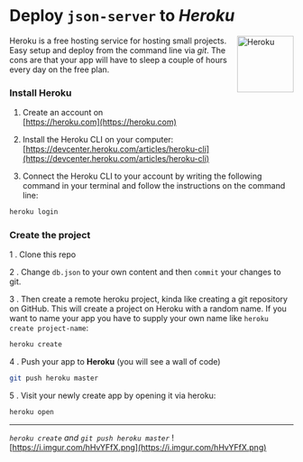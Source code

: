 # Deploy `json-server` to _Heroku_

<img align="right" width="100px" height="auto" src="https://cdn.worldvectorlogo.com/logos/heroku.svg" alt="Heroku">

Heroku is a free hosting service for hosting small projects. Easy setup and deploy from the command line via _git_. The cons are that your app will have to sleep a couple of hours every day on the free plan.

### Install Heroku

1. Create an account on <br/>[https://heroku.com](https://heroku.com)
2. Install the Heroku CLI on your computer: <br/>[https://devcenter.heroku.com/articles/heroku-cli](https://devcenter.heroku.com/articles/heroku-cli)

3. Connect the Heroku CLI to your account by writing the following command in your terminal and follow the instructions on the command line:
```bash
heroku login
```


### Create the project

1 . Clone this repo

2 . Change `db.json` to your own content and then `commit` your changes to git.

3 . Then create a remote heroku project, kinda like creating a git repository on GitHub. This will create a project on Heroku with a random name. If you want to name your app you have to supply your own name like `heroku create project-name`:
```bash
heroku create
```

4 . Push your app to __Heroku__ (you will see a wall of code)
```bash
git push heroku master
```

5 . Visit your newly create app by opening it via heroku:
```bash
heroku open
```

---

_`heroku create` and `git push heroku master`_
![https://i.imgur.com/hHvYFfX.png](https://i.imgur.com/hHvYFfX.png)